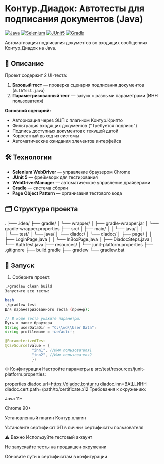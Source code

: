 
# Контур.Диадок: Автотесты для подписания документов (Java)

[![Java](https://img.shields.io/badge/Java-11%2B-blue)](https://www.java.com/)
[![Selenium](https://img.shields.io/badge/Selenium-4.0%2B-orange)](https://www.selenium.dev/)
[![JUnit5](https://img.shields.io/badge/JUnit5-5.8%2B-green)](https://junit.org/junit5/)
[![Gradle](https://img.shields.io/badge/Gradle-7.5%2B-yellow)](https://gradle.org/)

Автоматизация подписания документов во входящих сообщениях Контур.Диадок на Java.

## 📝 Описание
Проект содержит 2 UI-теста:
1. **Базовый тест** — проверка сценария подписания документов (`AuthTest.java`)
2. **Параметризованный тест** — запуск с разными параметрами (ИНН пользователя)

**Основной сценарий:**
- Авторизация через ЭЦП с плагином Контур.Крипто
- Фильтрация входящих документов ("Требуется подпись")
- Подпись доступных документов с текущей датой
- Корректный выход из системы
- Автоматические ожидания элементов интерфейса

## 🛠 Технологии
- **Selenium WebDriver** — управление браузером Chrome
- **JUnit 5** — фреймворк для тестирования
- **WebDriverManager** — автоматическое управление драйверами
- **Gradle** — система сборки
- **Page Object Pattern** — организация тестового кода

## 🗂 Структура проекта
.
├── .idea/
├── gradle/
│   └── wrapper/
│       ├── gradle-wrapper.jar
│       └── gradle-wrapper.properties
├── src/
│   ├── main/
│   │   └── java/
│   │       
│   └── test/
│       └── java/
│           └── diadoc/
│               └── diadoc/
│                      ├── page/ 
│                      │   ├── LoginPage.java
│                      │   └── InBoxPage.java
│                      ├── DiadocSteps.java
│                      └── AuthTest.java
├── resources/
│   └── junit-platform.properties
├── .gitignore
├── build.gradle
├── gradlew
└── gradlew.bat
## 🚀 Запуск
1. Соберите проект:
```bash
./gradlew clean build
Запустите все тесты:

bash
./gradlew test
Для параметризованного теста (пример):
```
```java
// В коде теста укажите параметры:
Путь к папке браузера
String userDataDir = "C:\\wd\\User Data";
String profileName = "Default"; 

@ParameterizedTest
@CsvSource(value = {
            "inn1", //Имя пользователя1
            "inn2", //Имя пользователя2
            })
```
⚙️ Конфигурация
Настройте параметры в src/test/resources/junit-platform.properties:

properties
diadoc.url=https://diadoc.kontur.ru
diadoc.inn=ВАШ_ИНН
diadoc.cert.path=/path/to/certificate.p12
Требования к окружению:

Java 11+

Chrome 90+

Установленный плагин Контур.плагин

Установите сертификат ЭП в личные сертификаты пользователя

⚠️ Важно
Используйте тестовый аккаунт

Не запускайте тесты на продакшен-окружении

Обновите пути к сертификатам в конфигурации